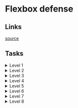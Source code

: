 # Flexbox defense

## Links
[source](http://www.flexboxdefense.com)

## Tasks

<details>
  <summary>Level 1</summary>

  #### Group-1
    justify-content: center;

</details>

<details>
  <summary>Level 2</summary>

  #### Group-1
    justify-content: flex-end;
  
  #### Group-2  
    justify-content: center;
  
  #### Group-3  
    justify-content: flex-end;

</details>

<details>
  <summary>Level 3</summary>

  #### Group-1
    justify-content: center;
  
  #### Group-2  
    justify-content: space-between;
  
</details>

<details>
  <summary>Level 4</summary>

  #### Group-1
    align-items: flex-end;
  
  #### Group-2  
    align-items: flex-end;
  
</details>

<details>
  <summary>Level 5</summary>

  #### Group-1
    align-items: flex-end;
    justify-content: space-around;
  
  #### Group-2
    justify-content: center;
  
  #### Group-2
    align-items: center;
    justify-content: center;
  
</details>

<details>
  <summary>Level 6</summary>

  #### Group-1
    align-items: center;
    justify-content: space-between;
  
</details>

<details>
  <summary>Level 7</summary>

  #### Group-1
    flex-direction: column;
  
  #### Group-2
    flex-direction: column;
  
</details>

<details>
  <summary>Level 8</summary>

  #### Group-1
    flex-direction: column;
  
  #### Group-2
    flex-direction: column;
    align-items: center;
  
</details>
